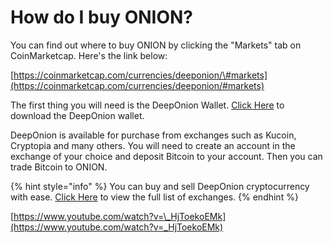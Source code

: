 # How do I buy ONION?

You can find out where to buy ONION by clicking the "Markets" tab on CoinMarketcap. Here's the link below:

[https://coinmarketcap.com/currencies/deeponion/\#markets](https://coinmarketcap.com/currencies/deeponion/#markets)

The first thing you will need is the DeepOnion Wallet. [Click Here](https://deeponion.org/#download) to download the DeepOnion wallet.

DeepOnion is available for purchase from exchanges such as Kucoin, Cryptopia and many others. You will need to create an account in the exchange of your choice and deposit Bitcoin to your account. Then you can trade Bitcoin to ONION.

{% hint style="info" %}
You can buy and sell DeepOnion cryptocurrency with ease. [Click Here](https://deeponion.org/#exchanges) to view the full list of exchanges.
{% endhint %}

[https://www.youtube.com/watch?v=\_HjToekoEMk](https://www.youtube.com/watch?v=_HjToekoEMk)


